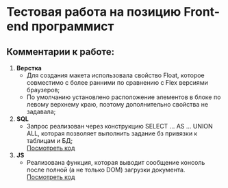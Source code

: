 # Тестовая работа на позицию Front-end программист
## Комментарии к работе:
1. **Верстка**
   * Для создания макета использовала свойство Float, которое совместимо с более ранними по сравнению с Flex версиями браузеров;
   * По умолчанию установлено расположение элементов в блоке по левому верхнему краю, поэтому дополнительно свойства не задавала; 
2. **SQL**
   * Запрос реализован через конструкцию SELECT ... AS ... UNION ALL, которая позволяет выполнить задание бз привязки к таблицам и БД;  
   [Посмотреть код](https://github.com/NataliaKvaskova/Test-work-for-the-position-of-Front-end-programmer/blob/main/sql_query.txt "Нажмите, чтобы посмотреть код")
3. **JS**
   * Реализована функция, которая выводит сообщение консоль после полной (а не только DOM) загрузки документа.  
   [Посмотреть код](https://github.com/NataliaKvaskova/Test-work-for-the-position-of-Front-end-programmer/blob/main/js_test_exercise.js "Нажмите, чтобы посмотреть код")

